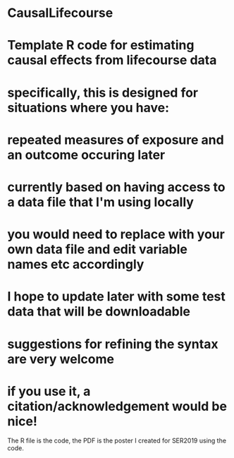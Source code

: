 # CausalLifecourse
# Template R code for estimating causal effects from lifecourse data
# specifically, this is designed for situations where you have:
# repeated measures of exposure and an outcome occuring later

# currently based on having access to a data file that I'm using locally
# you would need to replace with your own data file and edit variable names etc accordingly
# I hope to update later with some test data that will be downloadable

# suggestions for refining the syntax are very welcome
# if you use it, a citation/acknowledgement would be nice! 

The R file is the code, the PDF is the poster I created for SER2019 using the code.


